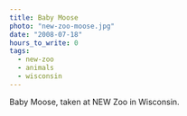 ```yaml
---
title: Baby Moose
photo: "new-zoo-moose.jpg"
date: "2008-07-18"
hours_to_write: 0
tags: 
  - new-zoo
  - animals
  - wisconsin
---
```


Baby Moose, taken at NEW Zoo in Wisconsin.
